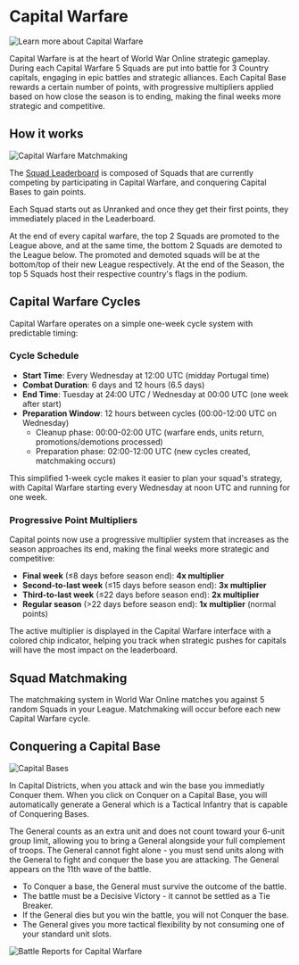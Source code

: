 # Capital Warfare

![Learn more about Capital Warfare](../assets/images/header_capital.webp "Capital Warfare")

Capital Warfare is at the heart of World War Online strategic gameplay. During each Capital
Warfare 5 Squads are put into battle for 3 Country capitals, engaging in epic battles and strategic
alliances. Each Capital Base rewards a certain number of points, with progressive multipliers applied
based on how close the season is to ending, making the final weeks more strategic and competitive.

## How it works

![Capital Warfare Matchmaking](../assets/images/capital_warfare_panels.webp "Matchmaking")

The [Squad Leaderboard](leaderboard-squad.md) is composed of Squads that are currently competing by
participating in Capital Warfare, and conquering Capital Bases to gain points.

Each Squad starts out as Unranked and once they get their first points, they immediately placed in
the Leaderboard.

At the end of every capital warfare, the top 2 Squads are promoted to the League above, and at the
same time, the bottom 2 Squads are demoted to the League below. The promoted and demoted squads will
be at the bottom/top of their new League respectively. At the end of the Season, the top 5 Squads
host their respective country's flags in the podium.

## Capital Warfare Cycles

Capital Warfare operates on a simple one-week cycle system with predictable timing:

### Cycle Schedule

- **Start Time**: Every Wednesday at 12:00 UTC (midday Portugal time)
- **Combat Duration**: 6 days and 12 hours (6.5 days)
- **End Time**: Tuesday at 24:00 UTC / Wednesday at 00:00 UTC (one week after start)
- **Preparation Window**: 12 hours between cycles (00:00-12:00 UTC on Wednesday)
  - Cleanup phase: 00:00-02:00 UTC (warfare ends, units return, promotions/demotions processed)
  - Preparation phase: 02:00-12:00 UTC (new cycles created, matchmaking occurs)

This simplified 1-week cycle makes it easier to plan your squad's strategy, with Capital Warfare starting every Wednesday at noon UTC and running for one week.

### Progressive Point Multipliers

Capital points now use a progressive multiplier system that increases as the season approaches its end, making the final weeks more strategic and competitive:

- **Final week** (≤8 days before season end): **4x multiplier**
- **Second-to-last week** (≤15 days before season end): **3x multiplier**
- **Third-to-last week** (≤22 days before season end): **2x multiplier**
- **Regular season** (>22 days before season end): **1x multiplier** (normal points)

The active multiplier is displayed in the Capital Warfare interface with a colored chip indicator, helping you track when strategic pushes for capitals will have the most impact on the leaderboard.

## Squad Matchmaking

The matchmaking system in World War Online matches you against 5 random Squads in your League.
Matchmaking will occur before each new Capital Warfare cycle.

## Conquering a Capital Base

![Capital Bases](../assets/images/capital_bases.webp "Capital Bases")

In Capital Districts, when you attack and win the base you immediatly Conquer them. When you click
on Conquer on a Capital Base, you will automatically generate a General which is a Tactical Infantry
that is capable of Conquering Bases.

The General counts as an extra unit and does not count toward your 6-unit group limit, allowing you to bring a General alongside your full complement of troops. The General cannot fight alone - you must send units along with the General to fight and conquer the base you are attacking. The General appears on the 11th wave of the battle.

-   To Conquer a base, the General must survive the outcome of the battle.
-   The battle must be a Decisive Victory - it cannot be settled as a Tie Breaker.
-   If the General dies but you win the battle, you will not Conquer the base.
-   The General gives you more tactical flexibility by not consuming one of your standard unit slots.

![Battle Reports for Capital Warfare](../assets/images/warfare_report.webp "Capital Warfare Report")
